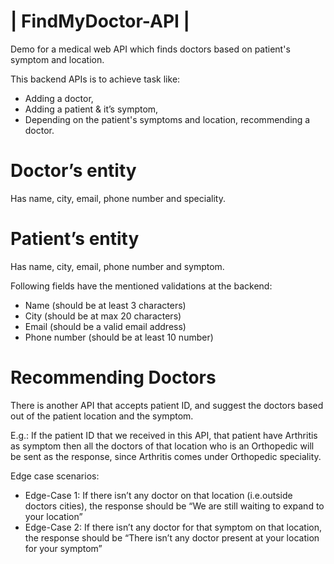 # | FindMyDoctor-API |
Demo for a medical web API which finds doctors based on patient's symptom and location.

This backend APIs is to achieve task like:

- Adding a doctor, 
- Adding a patient & it’s symptom, 
- Depending on the patient's symptoms and location, recommending a doctor.

# Doctor’s entity

Has name, city, email, phone number and speciality.

# Patient’s entity

Has name, city, email, phone number and symptom.

Following fields have the mentioned validations at the backend:

- Name (should be at least 3 characters)
- City (should be at max 20 characters)
- Email (should be a valid email address)
- Phone number (should be at least 10 number)

# Recommending Doctors

There is another API that accepts patient ID, and suggest the doctors based out of the patient location and the symptom.

E.g.: If the patient ID that we received in this API, that patient have Arthritis as symptom then all the doctors of that location who is an Orthopedic will be sent as the response, since Arthritis comes under Orthopedic speciality.

Edge case scenarios:

- Edge-Case 1: If there isn’t any doctor on that location (i.e.outside doctors cities), the response should be “We are still waiting to expand to your location”
- Edge-Case 2: If there isn’t any doctor for that symptom on that location, the response should be “There isn’t any doctor present at your location for your symptom”

